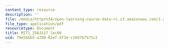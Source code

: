 ```yaml
---
content_type: resource
description: ''
file: /media/https%3A/open-learning-course-data-rc.s3.amazonaws.com/1-258j-public-transportation-systems-spring-2017/79e5b6b5a78002efdf3ec1697b7573c2_MIT1_258JS17_lec09.pdf
file_type: application/pdf
resourcetype: Document
title: MIT1_258JS17_lec09
uid: 79e5b6b5-a780-02ef-df3e-c1697b7573c2
---
```

